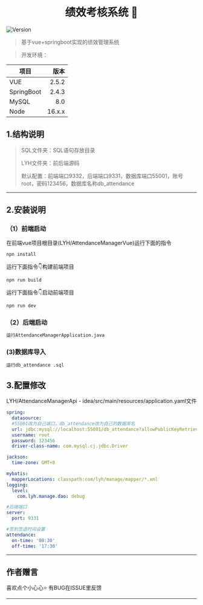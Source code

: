 <h1 align="center">绩效考核系统 👋</h1>
<p>
  <img alt="Version" src="https://img.shields.io/badge/version-1.0-blue.svg?cacheSeconds=2592000" />
</p>

> 基于vue+springboot实现的绩效管理系统

> 开发环境：

| 项目         |     版本 |
|------------|-------:|
| VUE        |  2.5.2 |
| SpringBoot |  2.4.3 |
| MySQL      |    8.0 |
| Node       | 16.x.x |


## 1.结构说明
> SQL文件夹：SQL语句存放目录
>
>  LYH文件夹：前后端源码
>
> 
>
> 默认配置：前端端口9332，后端端口9331，数据库端口55001，账号root，密码123456，数据库名称db_attendance
***
## 2.安装说明
### （1）前端启动
在前端vue项目根目录(LYH/AttendanceManagerVue)运行下面的指令
```sh
npn install
```
运行下面指令👇构建前端项目
```sh
npn run build
```
运行下面指令👇启动前端项目
```sh
npn run dev
```
### （2）后端启动

```sh
运行AttendanceManagerApplication.java
```

### (3)数据库导入
```sh
运行db_attendance .sql
```
## 3.配置修改

LYH/AttendanceManagerApi - idea/src/main/resources/application.yaml文件
```yaml
spring:
  datasource:
  #55001改为自己端口，db_attendance改为自己的数据库名
  url: jdbc:mysql://localhost:55001/db_attendance?allowPublicKeyRetrieval=true&allowMultiQueries=true&characterEncoding=UTF-8&characterSetResults=UTF-8&zeroDateTimeBehavior=convertToNull&useSSL=false
  username: root
  password: 123456
  driver-class-name: com.mysql.cj.jdbc.Driver

jackson:
  time-zone: GMT+8

mybatis:
  mapperLocations: classpath:com/lyh/manage/mapper/*.xml
logging:
  level:
    com.lyh.manage.dao: debug

#后端端口
server:
  port: 9331

#签到签退时间设置
attendance:
  on-time: '08:30'
  off-time: '17:30'
```
***
## 作者赠言

喜欢点个小心心⭐️ 有BUG在ISSUE里反馈

***
